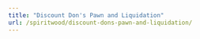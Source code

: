 ```yaml
---
title: "Discount Don's Pawn and Liquidation"
url: /spiritwood/discount-dons-pawn-and-liquidation/
---
```

